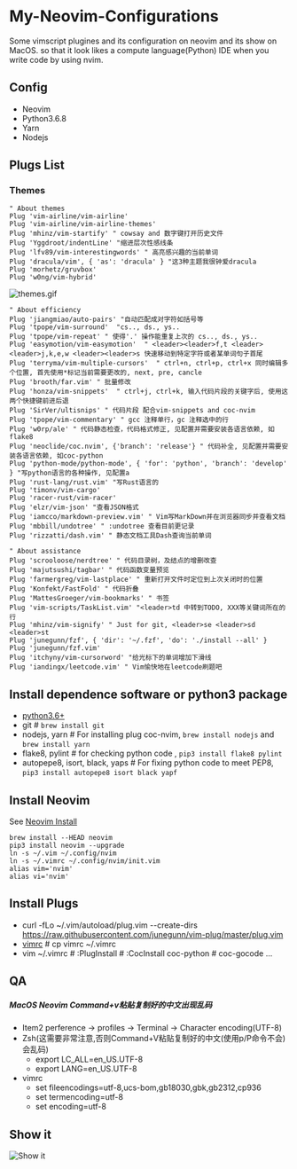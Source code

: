 # My-Neovim-Configurations
Some vimscript plugines and its configuration on neovim and its show on MacOS. so that it look likes a compute language(Python) IDE when you write code by using nvim.


## Config
- Neovim
- Python3.6.8
- Yarn
- Nodejs


## Plugs List
### Themes
```
" About themes
Plug 'vim-airline/vim-airline'
Plug 'vim-airline/vim-airline-themes'
Plug 'mhinz/vim-startify' " cowsay and 数字键打开历史文件
Plug 'Yggdroot/indentLine' "缩进层次性感线条
Plug 'lfv89/vim-interestingwords' " 高亮感兴趣的当前单词
Plug 'dracula/vim', { 'as': 'dracula' } "这3种主题我很钟爱dracula
Plug 'morhetz/gruvbox'
Plug 'w0ng/vim-hybrid'
```
![themes.gif](./gifs/themes.gif)

```
" About efficiency
Plug 'jiangmiao/auto-pairs' "自动匹配成对字符如括号等
Plug 'tpope/vim-surround'  "cs.., ds., ys..
Plug 'tpope/vim-repeat' " 使得'.' 操作能重复上次的 cs.., ds., ys..
Plug 'easymotion/vim-easymotion'  " <leader><leader>f,t <leader><leader>j,k,e,w <leader><leader>s 快速移动到特定字符或者某单词句子首尾
Plug 'terryma/vim-multiple-cursors'  " ctrl+n, ctrl+p, ctrl+x 同时编辑多个位置, 首先使用*标记当前需要更改的, next, pre, cancle
Plug 'brooth/far.vim' " 批量修改
Plug 'honza/vim-snippets'  " ctrl+j, ctrl+k, 输入代码片段的关键字后, 使用这两个快捷键前进后退
Plug 'SirVer/ultisnips' " 代码片段 配合vim-snippets and coc-nvim
Plug 'tpope/vim-commentary' " gcc 注释单行，gc 注释选中的行
Plug 'w0rp/ale' " 代码静态检查，代码格式修正, 见配置并需要安装各语言依赖, 如flake8
Plug 'neoclide/coc.nvim', {'branch': 'release'} " 代码补全, 见配置并需要安装各语言依赖, 如coc-python
Plug 'python-mode/python-mode', { 'for': 'python', 'branch': 'develop' } "写python语言的各种操作, 见配置a
Plug 'rust-lang/rust.vim' "写Rust语言的
Plug 'timonv/vim-cargo'
Plug 'racer-rust/vim-racer'
Plug 'elzr/vim-json' "查看JSON格式
Plug 'iamcco/markdown-preview.vim' " Vim写MarkDown并在浏览器同步并查看文档
Plug 'mbbill/undotree' " :undotree 查看目前更记录
Plug 'rizzatti/dash.vim' " 静态文档工具Dash查询当前单词
```

```
" About assistance
Plug 'scrooloose/nerdtree' " 代码目录树，及结点的增删改查
Plug 'majutsushi/tagbar' " 代码函数变量预览
Plug 'farmergreg/vim-lastplace' " 重新打开文件时定位到上次关闭时的位置
Plug 'Konfekt/FastFold' " 代码折叠
Plug 'MattesGroeger/vim-bookmarks' " 书签
Plug 'vim-scripts/TaskList.vim' "<leader>td 中转到TODO, XXX等关键词所在的行
Plug 'mhinz/vim-signify' " Just for git, <leader>se <leader>sd <leader>st
Plug 'junegunn/fzf', { 'dir': '~/.fzf', 'do': './install --all' }
Plug 'junegunn/fzf.vim'
Plug 'itchyny/vim-cursorword' "给光标下的单词增加下滑线
Plug 'iandingx/leetcode.vim' " Vim愉快地在leetcode刷题吧
```


## Install dependence software or python3 package
- [python3.6+](https://www.python.org/ftp/python/3.6.8/python-3.6.8-macosx10.9.pkg)
- git # `brew install git`
- nodejs, yarn # For installing plug coc-nvim, `brew install nodejs` and  `brew install yarn`
- flake8, pylint # for checking python code , `pip3 install flake8 pylint`
- autopepe8, isort, black, yaps # For fixing python code to meet PEP8, `pip3 install autopepe8 isort black yapf`

## Install Neovim
See [Neovim Install](https://github.com/neovim/neovim/wiki/Installing-Neovim)
```
brew install --HEAD neovim
pip3 install neovim --upgrade
ln -s ~/.vim ~/.config/nvim
ln -s ~/.vimrc ~/.config/nvim/init.vim
alias vim='nvim'
alias vi='nvim'
```

## Install Plugs
- curl -fLo ~/.vim/autoload/plug.vim --create-dirs \
    https://raw.githubusercontent.com/junegunn/vim-plug/master/plug.vim
- [vimrc](./vimrc) # cp vimrc ~/.vimrc 
- vim ~/.vimrc # :PlugInstall # :CocInstall coc-python # coc-gocode ...

## QA
##### MacOS Neovim Command+v粘贴复制好的中文出现乱码
- Item2 perference -> profiles -> Terminal -> Character encoding(UTF-8)
- Zsh(这需要非常注意,否则Command+V粘贴复制好的中文(使用p/P命令不会)会乱码)
    - export LC_ALL=en_US.UTF-8
    - export LANG=en_US.UTF-8
- vimrc
    - set fileencodings=utf-8,ucs-bom,gb18030,gbk,gb2312,cp936
    - set termencoding=utf-8
    - set encoding=utf-8

## Show it
![Show it](./gifs/nvim.gif)

